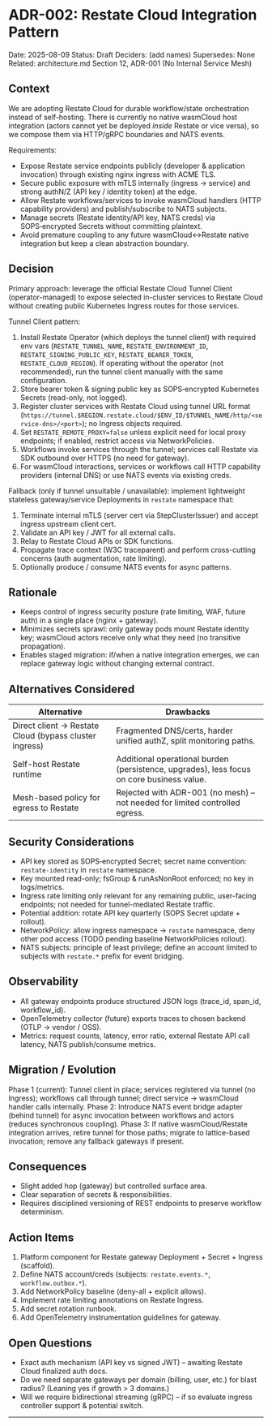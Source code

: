 # ADR-002: Restate Cloud Integration Pattern

Date: 2025-08-09
Status: Draft
Deciders: (add names)
Supersedes: None
Related: architecture.md Section 12, ADR-001 (No Internal Service Mesh)

## Context
We are adopting Restate Cloud for durable workflow/state orchestration instead of self-hosting. There is currently no native wasmCloud host integration (actors cannot yet be deployed *inside* Restate or vice versa), so we compose them via HTTP/gRPC boundaries and NATS events.

Requirements:
* Expose Restate service endpoints publicly (developer & application invocation) through existing nginx ingress with ACME TLS.
* Secure public exposure with mTLS internally (ingress -> service) and strong authN/Z (API key / identity token) at the edge.
* Allow Restate workflows/services to invoke wasmCloud handlers (HTTP capability providers) and publish/subscribe to NATS subjects.
* Manage secrets (Restate identity/API key, NATS creds) via SOPS‑encrypted Secrets without committing plaintext.
* Avoid premature coupling to any future wasmCloud<->Restate native integration but keep a clean abstraction boundary.

## Decision
Primary approach: leverage the official Restate Cloud Tunnel Client (operator-managed) to expose selected in-cluster services to Restate Cloud without creating public Kubernetes Ingress routes for those services.

Tunnel Client pattern:
1. Install Restate Operator (which deploys the tunnel client) with required env vars (`RESTATE_TUNNEL_NAME`, `RESTATE_ENVIRONMENT_ID`, `RESTATE_SIGNING_PUBLIC_KEY`, `RESTATE_BEARER_TOKEN`, `RESTATE_CLOUD_REGION`). If operating without the operator (not recommended), run the tunnel client manually with the same configuration.
2. Store bearer token & signing public key as SOPS‑encrypted Kubernetes Secrets (read-only, not logged).
3. Register cluster services with Restate Cloud using tunnel URL format (`https://tunnel.$REGION.restate.cloud/$ENV_ID/$TUNNEL_NAME/http/<service-dns>/<port>`); no Ingress objects required.
4. Set `RESTATE_REMOTE_PROXY=false` unless explicit need for local proxy endpoints; if enabled, restrict access via NetworkPolicies.
5. Workflows invoke services through the tunnel; services call Restate via SDK outbound over HTTPS (no need for gateway).
6. For wasmCloud interactions, services or workflows call HTTP capability providers (internal DNS) or use NATS events via existing creds.

Fallback (only if tunnel unsuitable / unavailable): implement lightweight stateless gateway/service Deployments in `restate` namespace that:
1. Terminate internal mTLS (server cert via StepClusterIssuer) and accept ingress upstream client cert.
2. Validate an API key / JWT for all external calls.
3. Relay to Restate Cloud APIs or SDK functions.
4. Propagate trace context (W3C traceparent) and perform cross-cutting concerns (auth augmentation, rate limiting).
5. Optionally produce / consume NATS events for async patterns.

## Rationale
* Keeps control of ingress security posture (rate limiting, WAF, future auth) in a single place (nginx + gateway).
* Minimizes secrets sprawl: only gateway pods mount Restate identity key; wasmCloud actors receive only what they need (no transitive propagation).
* Enables staged migration: if/when a native integration emerges, we can replace gateway logic without changing external contract.

## Alternatives Considered
| Alternative | Drawbacks |
|-------------|-----------|
| Direct client → Restate Cloud (bypass cluster ingress) | Fragmented DNS/certs, harder unified authZ, split monitoring paths. |
| Self-host Restate runtime | Additional operational burden (persistence, upgrades), less focus on core business value. |
| Mesh-based policy for egress to Restate | Rejected with ADR-001 (no mesh) – not needed for limited controlled egress. |

## Security Considerations
* API key stored as SOPS‑encrypted Secret; secret name convention: `restate-identity` in `restate` namespace.
* Key mounted read-only; fsGroup & runAsNonRoot enforced; no key in logs/metrics.
* Ingress rate limiting only relevant for any remaining public, user-facing endpoints; not needed for tunnel-mediated Restate traffic.
* Potential addition: rotate API key quarterly (SOPS Secret update + rollout).
* NetworkPolicy: allow ingress namespace → `restate` namespace, deny other pod access (TODO pending baseline NetworkPolicies rollout).
* NATS subjects: principle of least privilege; define an account limited to subjects with `restate.*` prefix for event bridging.

## Observability
* All gateway endpoints produce structured JSON logs (trace_id, span_id, workflow_id).
* OpenTelemetry collector (future) exports traces to chosen backend (OTLP -> vendor / OSS).
* Metrics: request counts, latency, error ratio, external Restate API call latency, NATS publish/consume metrics.

## Migration / Evolution
Phase 1 (current): Tunnel client in place; services registered via tunnel (no Ingress); workflows call through tunnel; direct service → wasmCloud handler calls internally.
Phase 2: Introduce NATS event bridge adapter (behind tunnel) for async invocation between workflows and actors (reduces synchronous coupling).
Phase 3: If native wasmCloud/Restate integration arrives, retire tunnel for those paths; migrate to lattice-based invocation; remove any fallback gateways if present.

## Consequences
* Slight added hop (gateway) but controlled surface area.
* Clear separation of secrets & responsibilities.
* Requires disciplined versioning of REST endpoints to preserve workflow determinism.

## Action Items
1. Platform component for Restate gateway Deployment + Secret + Ingress (scaffold).
2. Define NATS account/creds (subjects: `restate.events.*`, `workflow.outbox.*`).
3. Add NetworkPolicy baseline (deny-all + explicit allows).
4. Implement rate limiting annotations on Restate Ingress.
5. Add secret rotation runbook.
6. Add OpenTelemetry instrumentation guidelines for gateway.

## Open Questions
* Exact auth mechanism (API key vs signed JWT) – awaiting Restate Cloud finalized auth docs.
* Do we need separate gateways per domain (billing, user, etc.) for blast radius? (Leaning yes if growth > 3 domains.)
* Will we require bidirectional streaming (gRPC) – if so evaluate ingress controller support & potential switch.

---
